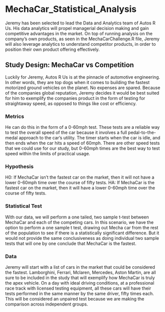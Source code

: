 # MechaCar_Statistical_Analysis

Jeremy has been selected to lead the Data and Analytics team of Autos R Us. His data analytics will propel managerial decision making and gain competitive advantages in the market. On top of running analysis on the company’s own products, as seen in the MechaCarChallenge.R file, Jeremy will also leverage analytics to understand competitor products, in order to position their own product offering effectively. 

## Study Design: MechaCar vs Competition
Luckily for Jeremy, Autos R Us is at the pinnacle of automotive engineering. In other words, they are top dogs when it comes to building the fastest motorized ground vehicles on the planet. No expenses are spared. Because of the companies global reputation, Jeremy decides it would be best suited for him to exemplify the companies product in the form of testing for straightaway speed, as opposed to things like cost or efficiency.

### Metrics
He can do this in the form of a 0-60mph test. These tests are a reliable way to test the overall speed of the car because it involves a full pedal-to-the-medal approach to the car’s utility. The timer starts when the car is idle, and then ends when the car hits a speed of 60mph. There are other speed tests that we could use for our study, but 0-60mph times are the best way to test speed within the limits of practical usage.  

### Hypothesis
H0: If MechaCar isn’t the fastest car on the market, then it will not have a lower 0-60mph time over the course of fifty tests.
HA: If MechaCar is the fastest car on the market, then it will have a lower 0-60mph time over the course of fifty tests. 

### Statistical Test
With our data, we will perform a one tailed, two sample t-test between MechaCar and each of the competing cars. In this scenario, we have the option to perform a one sample t test, drawing out Mecha car from the rest of the population to see if there is a statistically significant difference. But it would not provide the same conclusiveness as doing individual two sample tests that will one by one conclude that MechaCar is the fastest. 

### Data
Jeremy will start with a list of cars in the market that could be considered the fastest. Lamborghini, Ferrari, Mclaren, Mercedes, Aston Martin, are all sure to be included in the study that will exemplify how MechaCar is truly the apex vehicle. On a day with ideal driving conditions, at a professional race track with licensed testing equipment, all these cars will have their tests performed in the same manner by the same driver, fifty times each. This will be considered an unpaired test because we are making the comparison across independent groups. 
